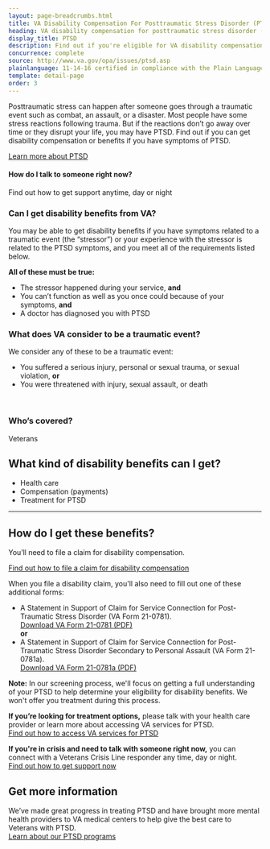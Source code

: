 ```yaml
---
layout: page-breadcrumbs.html
title: VA Disability Compensation For Posttraumatic Stress Disorder (PTSD)
heading: VA disability compensation for posttraumatic stress disorder (PTSD)
display_title: PTSD
description: Find out if you're eligible for VA disability compensation for posttraumatic stress disorder (PTSD). Learn how to file your claim for PTSD disability payments, and get more information about our PTSD programs.
concurrence: complete
source: http://www.va.gov/opa/issues/ptsd.asp
plainlanguage: 11-14-16 certified in compliance with the Plain Language Act
template: detail-page
order: 3
---
```

<div class="va-introtext">

Posttraumatic stress can happen after someone goes through a traumatic event such as combat, an assault, or a disaster. Most people have some stress reactions following trauma. But if the reactions don’t go away over time or they disrupt your life, you may have PTSD. Find out if you can get disability compensation or benefits if you have symptoms of PTSD. <br>

[Learn more about PTSD](https://www.ptsd.va.gov/)

</div>

<div class="usa-alert usa-alert-warning">
  <div class="usa-alert-body">
    <h4 class="usa-alert-heading">How do I talk to someone right now?</h4>
    <div data-analytics="nav-crisis-get-support-247" class="form-expanding-group borderless-alert additional-info-container">
      <span class="additional-info-title">Find out how to get support anytime, day or night</span>
      <div class="additional-info-content usa-alert-text" hidden>
        <p>Whatever you’re struggling with—chronic pain, anxiety, depression, trouble sleeping, anger, or even homelessness—we can support you. Our Veterans Crisis Line is confidential (private), free, and available 24/7.</p>
	    <p><strong>To connect with a Veterans Crisis Line responder any time day or night:</strong></p>
	    <ul>
              <li>Call <a href="tel:+1-800-273-8255">800-273-8255</a>, then press 1.</li>
	      <li><a href="https://www.veteranscrisisline.net/ChatTermsOfService.aspx?account=Veterans%20Chat/" class="no-external-icon" >Start a confidential Veterans chat</a>.</li>
  	      <li>Text <a href="sms:838255">838255</a>.</li>
            </ul>
     	    <p><strong>You can also:</strong></p>
            <ul>
              <li>Call <a href="tel:911">911</a>.</li>
	      <li>Go to the nearest emergency room.</li>
	    </ul>
      </div>
    </div>
  </div>
</div>


<div class="feature" markdown="1">

<span id="ptsd-disability-eligibility"></span>

### Can I get disability benefits from VA?

You may be able to get disability benefits if you have symptoms related to a traumatic event (the “stressor”) or your experience with the stressor is related to the PTSD symptoms, and you meet all of the requirements listed below.

**All of these must be true:**
- The stressor happened during your service, **and**
- You can’t function as well as you once could because of your symptoms, **and**
- A doctor has diagnosed you with PTSD

### What does VA consider to be a traumatic event?

We consider any of these to be a traumatic event:

- You suffered a serious injury, personal or sexual trauma, or sexual violation, **or**
- You were threatened with injury, sexual assault, or death

<br>

### Who’s covered?

Veterans
</div>

## What kind of disability benefits can I get?

- Health care
- Compensation (payments)
- Treatment for PTSD

--------

## How do I get these benefits?

You’ll need to file a claim for disability compensation. <br>

[Find out how to file a claim for disability compensation](/disability/how-to-file-claim/)

When you file a disability claim, you'll also need to fill out one of these additional forms:
- A Statement in Support of Claim for Service Connection for Post-Traumatic Stress Disorder (VA Form 21-0781).<br>
[Download VA Form 21-0781 (PDF)](https://www.vba.va.gov/pubs/forms/VBA-21-0781-ARE.PDF)<br>
 **or**<br>
- A Statement in Support of Claim for Service Connection for Post-Traumatic Stress Disorder Secondary to Personal Assault (VA Form 21-0781a).<br>
[Download VA Form 21-0781a (PDF)](https://www.vba.va.gov/pubs/forms/VBA-21-0781a-ARE.PDF)

**Note:** In our screening process, we'll focus on getting a full understanding of your PTSD to help determine your eligibility for disability benefits. We won't offer you treatment during this process.

**If you’re looking for treatment options,** please talk with your health care provider or learn more about accessing VA services for PTSD. <br>
[Find out how to access VA services for PTSD](/health-care/health-needs-conditions/mental-health/ptsd/#access-services)

**If you're in crisis and need to talk with someone right now,** you can connect with a Veterans Crisis Line responder any time, day or night. <br>
[Find out how to get support now](#get-help-now)


## Get more information

We’ve made great progress in treating PTSD and have brought more mental health providers to VA medical centers to help give the best care to Veterans with PTSD. <br>
[Learn about our PTSD programs](https://www.mentalhealth.va.gov/PTSD.asp)
